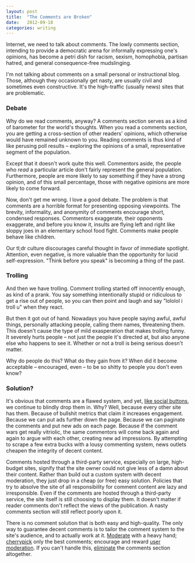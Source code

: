 ```yaml
---
layout: post
title:  "The Comments are Broken"
date:   2012-09-18
categories: writing
---
```


Internet, we need to talk about comments. The lowly comments section, intending to provide a democratic arena for informally expressing one's opinions, has become a petri dish for racism, sexism, homophobia, partisan hatred, and general consequence-free mudslinging.

I'm not talking about comments on a small personal or instructional blog. Those, although they occasionally get nasty, are usually civil and sometimes even constructive. It's the high-traffic (usually news) sites that are problematic.

### Debate

Why do we read comments, anyway? A comments section serves as a kind of barometer for the world's thoughts. When you read a comments section, you are getting a cross-section of other readers' opinions, which otherwise would have remained unknown to you. Reading comments is thus kind of like perusing poll results – exploring the opinions of a small, representative segment of the population.

Except that it doesn't work quite this well. Commentors aside, the people who _read_ a particular article don't fairly represent the general population. Furthermore, people are more likely to say something if they have a strong opinion, and of this small percentage, those with negative opinions are more likely to come forward.

Now, don't get me wrong. I love a good debate.  The problem is that comments are a horrible format for presenting opposing viewpoints. The brevity, informality, and anonymity of comments encourage short, condensed responses.  Commentors exaggerate, their opponents exaggerate, and before you know it, insults are flying left and right like sloppy joes in an elementary school food fight. Comments make people behave like children.

Our tl;dr culture discourages careful thought in favor of immediate spotlight. Attention, even negative, is more valuable than the opportunity for lucid self-expression. "Think before you speak" is becoming a thing of the past.

### Trolling

And then we have trolling. Comment trolling started off innocently enough, as kind of a prank. You say something intentionally stupid or ridiculous to get a rise out of people, so you can then point and laugh and say "lololol i troll u" when they react.

But then it got out of hand. Nowadays you have people saying awful, awful things, personally attacking people, calling them names, threatening them. This doesn't cause the type of mild exasperation that makes trolling funny. It severely hurts people – not just the people it's directed at, but also anyone else who happens to see it. Whether or not a troll is being serious doesn't matter.

Why do people do this? What do they gain from it? When did it become acceptable – encouraged, even – to be so shitty to people you don't even know?

### Solution?

It's obvious that comments are a flawed system, and yet, [like social buttons](http://informationarchitects.net/blog/sweep-the-sleaze/), we continue to blindly drop them in. Why? Well, because every other site has them. Because of bullshit metrics that claim it increases engagement. Because we can put ads further down the page. Because we can paginate the comments and put new ads on each page. Because if the comment wars get really vitriolic, the same commentors will come back again and again to argue with each other, creating new ad impressions. By attempting to scrape a few extra bucks with a lousy commenting system, news outlets cheapen the integrity of decent content.

Comments hosted through a third-party service, especially on large, high-budget sites, signify that the site owner could not give less of a damn about their content. Rather than build out a custom system with decent moderation, they just drop in a cheap (or free) easy solution. Policies that try to absolve the site of all responsibility for comment content are lazy and irresponsible. Even if the comments are hosted through a third-party service, the site itself is still choosing to display them. It doesn't matter if reader comments don't reflect the views of the publication. A nasty comments section will still reflect poorly upon it.

There is no comment solution that is both easy and high-quality. The only way to guarantee decent comments is to tailor the comment system to the site's audience, and to actually work at it. [Moderate](http://www.theatlantic.com/personal/archive/2012/01/the-dinner-party-theory-of-internet-comments/250742/) with a heavy hand; [cherrypick](http://www.nytimes.com/content/help/site/usercontent/usercontent.html) only the best comments; encourage and reward [user moderation](http://www.niemanlab.org/2012/06/pay-attention-to-what-nick-denton-is-doing-with-comments/). If you can't handle this, [eliminate](http://www.bbc.co.uk/) the comments section altogether.
